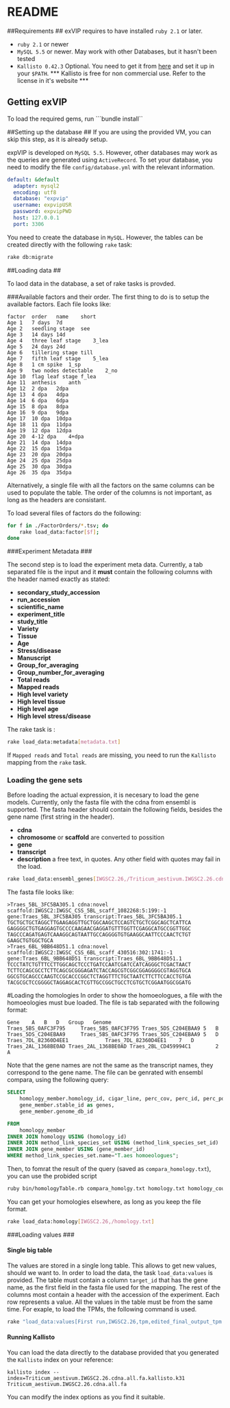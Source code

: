 # README #

##Requirements ##
exVIP requires to have installed ```ruby 2.1``` or later. 

* ```ruby 2.1``` or newer
* ```MySQL 5.5``` or newer. May work with other Databases, but it hasn't been tested
* ```Kallisto 0.42.3``` Optional. You need to get it from [here](http://pachterlab.github.io/kallisto/) and set it up in your ```$PATH```. *** Kallisto is free for non commercial use. Refer to the license in it's website ***


## Getting exVIP ##


To load the required gems, run ```bundle install``

##Setting up the database ##
If you are using the provided VM, you can skip this step, as it is already setup. 

expVIP is developed on ```MySQL 5.5```. However, other databases may work as the queries are generated using ```ActiveRecord```. To set your database, you need to modify the file ```config/database.yml``` with the relevant information.

```yml
default: &default
  adapter: mysql2
  encoding: utf8
  database: "expvip"
  username: expvipUSR
  password: expvipPWD
  host: 127.0.0.1
  port: 3306
```

You need to create the database in ```MySQL```. However, the tables can be created directly with the following ```rake``` task: 

```sh
rake db:migrate
```


##Loading data ##

To laod data in the database, a set of rake tasks is provded. 


###Available factors and their order. 
The first thing to do is to setup the available factors. Each file looks like:

```
factor	order	name	short
Age	1	7 days	7d
Age	2	seedling stage	see
Age	3	14 days	14d
Age	4	three leaf stage	3_lea
Age	5	24 days	24d
Age	6	tillering stage	till
Age	7	fifth leaf stage	5_lea
Age	8	1 cm spike	1_sp
Age	9	two nodes detectable	2_no
Age	10	flag leaf stage	f_lea
Age	11	anthesis	anth
Age	12	2 dpa	2dpa
Age	13	4 dpa	4dpa
Age	14	6 dpa	6dpa
Age	15	8 dpa	8dpa
Age	16	9 dpa	9dpa
Age	17	10 dpa	10dpa
Age	18	11 dpa	11dpa
Age	19	12 dpa	12dpa
Age	20	4-12 dpa	4+dpa
Age	21	14 dpa	14dpa
Age	22	15 dpa	15dpa
Age	23	20 dpa	20dpa
Age	24	25 dpa	25dpa
Age	25	30 dpa	30dpa
Age	26	35 dpa	35dpa
```
Alternatively, a single file with all the factors on the same columns can be used to populate the table. The order of the columns is not important, as long as the headers are consistant.  

To load several files of factors do the following:

```sh
for f in ./FactorOrders/*.tsv; do 
	rake load_data:factor[$f]; 
done

```
###Experiment Metadata ###

The second step is to load the experiment meta data. Currently, a tab separated file is the input and it **must** contain the following columns with the header named exactly as stated:

* **secondary\_study\_accession**
* **run\_accession**
* **scientific\_name**
* **experiment\_title**
* **study\_title**
* **Variety**
* **Tissue**
* **Age**
* **Stress/disease**
* **Manuscript**
* **Group\_for\_averaging**
* **Group\_number\_for\_averaging**
* **Total reads**	
* **Mapped reads**
* **High level variety**
* **High level tissue**
* **High level age**
* **High level stress/disease**


The rake task is :

```sh
rake load_data:metadata[metadata.txt]
```

If ```Mapped reads``` and ```Total reads``` are missing, you need to run the ```Kallisto``` mapping from the ```rake``` task. 

### Loading the gene sets ###
Before loading the actual expression, it is necesary to load the gene models. Currently, only the fasta file with the cdna from ensembl is supported. The fasta header should contain the following fields, besides the gene name (first string in the header).

* **cdna**
* **chromosome** or **scaffold** are converted to possition
* **gene** 
* **transcript** 
* **description** a free text, in quotes. Any other field with quotes may fail in the load. 

```sh
rake load_data:ensembl_genes[IWGSC2.26,/Triticum_aestivum.IWGSC2.26.cdna.all.fa]
```

The fasta file looks like:

```
>Traes_5BL_3FC5BA305.1 cdna:novel scaffold:IWGSC2:IWGSC_CSS_5BL_scaff_1082268:5:199:-1 gene:Traes_5BL_3FC5BA305 transcript:Traes_5BL_3FC5BA305.1
TGCTGCTGCTAGGCTTGAAGAGGTTGCTGGCAAGCTCCAGTCTGCTCGGCAGCTCATTCA
GAGGGGCTGTGAGGAGTGCCCCAAGAACGAGGATGTTTGGTTCGAGGCATGCCGGTTGGC
TAGCCCAGATGAGTCAAAGGCAGTAATTGCCAGGGGTGTGAAGGCAATTCCCAACTCTGT
GAAGCTGTGGCTGCA
>Traes_6BL_9BB648D51.1 cdna:novel scaffold:IWGSC2:IWGSC_CSS_6BL_scaff_430516:302:1741:-1 gene:Traes_6BL_9BB648D51 transcript:Traes_6BL_9BB648D51.1
TCCCTATCTGTTTCCTTGGCAGCTCCCTGATCCAATCGATCCATCAGGGCTCGACTAACT
TCTTCCAGCGCCTCTTCAGCGCGGGAGATCTACCAGCGTCGGCGGAGGGGCGTAGGTGCA
GGCGTGCAGCCCAAGTCCGCACCCGGCTCTAGGTTTCTGCTAATCTTCTTCCACCTGTGA
TACGCGCTCCGGGGCTAGGAGCACTCGTTGCCGGCTGCCTCGTGCTCGGAATGGCGGATG
```

#Loading the homologies
In order to show the homoeologues, a file with the homoeologies must bue loaded. The file is tab separated with the following format:

```
Gene	A	B	D	Group	Genome
Traes_5BS_0AFC3F795		Traes_5BS_0AFC3F795	Traes_5DS_C204EBAA9	5	B
Traes_5DS_C204EBAA9		Traes_5BS_0AFC3F795	Traes_5DS_C204EBAA9	5	D
Traes_7DL_82360D4EE1			Traes_7DL_82360D4EE1	7	D
Traes_2AL_1368BE0AD	Traes_2AL_1368BE0AD	Traes_2BL_CD459994C1		2	A
```

Note that the gene names are not the same as the transcript names, they correspond to the gene name. The file can be genrated with ensembl compara, using the following query:

```sql
SELECT 
	homology_member.homology_id, cigar_line, perc_cov, perc_id, perc_pos, 
	gene_member.stable_id as genes, 
	gene_member.genome_db_id

FROM 
    homology_member 
INNER JOIN homology USING (homology_id) 
INNER JOIN method_link_species_set USING (method_link_species_set_id) 
INNER JOIN gene_member USING (gene_member_id)
WHERE method_link_species_set.name="T.aes homoeologues";
```

Then, to fomrat the result of the query (saved as ```compara_homology.txt```), you can use the probided script

```sh
ruby bin/homologyTable.rb compara_homolgy.txt homology.txt homology_counts.txt
```
You can get your homologies elsewhere, as long as you keep the file format. 

```sh
rake load_data:homology[IWGSC2.26,/homology.txt]
```


###Loading values ###


#### Single big table ####
The values are stored in a single long table. This allows to get new values, should we want to.  In order to load the data, the task ```load_data:values``` is provided. The table must contain a column ```target_id``` that has the gene name, as the first field in the fasta file used for the mapping. The rest of the columns most contain a header with the accession of the experiment. Each row represents a value. All the values in the table must be from the same time. For exaple, to load the TPMs, the following command is used. 

```sh
rake "load_data:values[First run,IWGSC2.26,tpm,edited_final_output_tpm.txt]"
```


#### Running Kallisto ####

You can load the data directly to the database provided that you generated the ```Kallisto``` index on your reference:


```
kallisto index --index=Triticum_aestivum.IWGSC2.26.cdna.all.fa.kallisto.k31 Triticum_aestivum.IWGSC2.26.cdna.all.fa
```

You can modify the index options as you find it suitable.




